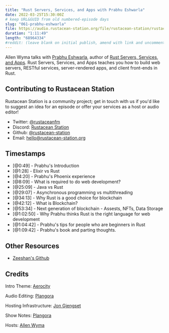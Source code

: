```yaml
---
title: "Rust Servers, Services, and Apps with Prabhu Eshwarla"
date: 2022-03-25T15:30:00Z
# keep URL&GUID from old numbered-episode days
slug: "061-prabhu-eshwarla"
file: https://audio.rustacean-station.org/file/rustacean-station/rustacean-station-e061-prabhu-eshwarla.mp3
duration: "1:11:49"
length: "68964334"
#reddit: (leave blank on initial publish, amend with link and uncomment this line after Reddit thread has been posted)
---
```

Allen Wyma talks with [Prabhu Eshwarla](https://twitter.com/peshwarla), author of [Rust Servers, Services, and Apps](https://www.manning.com/books/rust-servers-services-and-apps). Rust Servers, Services, and Apps teaches you how to build web servers, RESTful services, server-rendered apps, and client front-ends in Rust.


## Contributing to Rustacean Station

Rustacean Station is a community project; get in touch with us if you'd like to suggest an idea for an episode or offer your services as a host or audio editor!

- Twitter: [@rustaceanfm](https://twitter.com/rustaceanfm)
- Discord: [Rustacean Station](https://discord.gg/cHc3Gyc)
- Github: [@rustacean-station](https://github.com/rustacean-station/)
- Email: [hello@rustacean-station.org](mailto:hello@rustacean-station.org)

## Timestamps 
- [@0:49] - Prabhu's Introduction
- [@1:28] - Elixir vs Rust
- [@4:20] - Prabhu's Phoenix experience
- [@8:09] - What is required to do web development?
- [@25:09] - Java vs Rust
- [@29:07] - Asynchronous programming vs multithreading
- [@34:13] - Why Rust is a good choice for blockchain
- [@42:12] - What is Blockchain?
- [@53:34] - Next generation of blockchain - Assests, NFTs, Data Storage
- [@1:02:50] - Why Prabhu thinks Rust is the right language for web development
- [@1:04:42] - Prabhu's tips for people who are beginners in Rust
- [@1:09:42] - Prabhu's book and parting thoughts.

## Other Resources
- [Zeeshan's Github](https://github.com/zeenix)

## Credits
Intro Theme: [Aerocity](https://twitter.com/AerocityMusic)

Audio Editing: [Plangora](https://twitter.com/plangora)

Hosting Infrastructure: [Jon Gjengset](https://twitter.com/jonhoo/)

Show Notes: [Plangora](https://twitter.com/plangora)

Hosts: [Allen Wyma](https://twitter.com/allenwyma)
